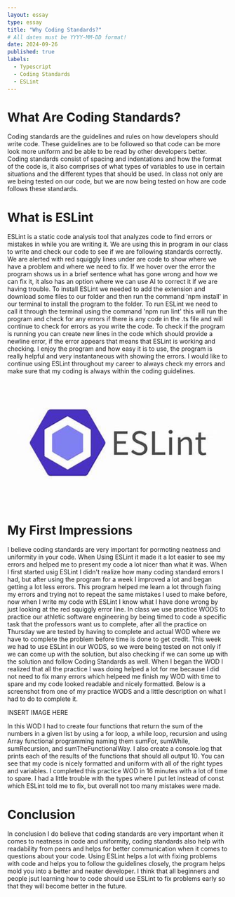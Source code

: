 ```yaml
---
layout: essay
type: essay
title: "Why Coding Standards?"
# All dates must be YYYY-MM-DD format!
date: 2024-09-26
published: true
labels:
  - Typescript
  - Coding Standards
  - ESLint
---
```

# What Are Coding Standards?
   Coding standards are the guidelines and rules on how developers should write code.  These guidelines are to be followed so that code can be more 
look more uniform and be able to be read by other developers better.  Coding standards consist of spacing and indentations and how the format of the 
code is, it also comprises of what types of variables to use in certain situations and the different types that should be used.  In class not only are we being tested on our code, but we are now being tested on how are code follows these standards.

# What is ESLint
   ESLint is a static code analysis tool that analyzes code to find errors or mistakes in while you are writing it.  We are using this in program in 
our class to write and check our code to see if we are following standards correctly.  We are alerted with red squiggly lines under are code to show 
where we have a problem and where we need to fix.  If we hover over the error the program shows us in a brief sentence what has gone wrong and how we
can fix it, it also has an option where we can use AI to correct it if we are having trouble.  To install ESLint we needed to add the extension and download some files to our folder and then run the command 'npm install' in our terminal to install the program to the folder.  To run ESLint we need to call it through the terminal using the command 'npm run lint' this will run the program and check for any errors if there is any code in the .ts file and will continue to check for errors as you write the code.  To check if the program is running you can create new lines in the code which should provide a newline error, if the error appears that means that ESLint is working and checking.  I enjoy the program and how easy it is to use, the program is really helpful and very instantaneous with showing the errors.  I would like to continue using ESLint throughout my career to always check my errors and make sure that my coding is always within the coding guidelines.

<img width="600px" class="rounded float-start pe-4" src="../img/codingStandards/ESLintIMG.jpeg">

# My First Impressions
  I believe coding standards are very important for pormoting neatness and uniformity in your code.  When Using ESLint it made it a lot easier to see
my errors and helped me to present my code a lot nicer than what it was.  When I first started usig ESLint I didn't realize how many coding standard 
errors I had, but after using the program for a week I improved a lot and began getting a lot less errors.  This program helped me learn a lot through fixing my errors and trying not to repeat the same mistakes I used to make before, now when I write my code with ESLint I know what I have done wrong by just looking at the red squiggly error line.  In class we use practice WODS to practice our athletic software engineering by being timed to code a specific task that the professors want us to complete, after all the practice on Thursday we are tested by having to complete and actual WOD where we have to complete the problem before time is done to get credit.  This week we had to use ESLint in our WODS, so we were being tested on not only if we can come up with the solution, but also checking if we can some up with the solution and follow Coding Standards as well.  When I began the WOD I realized that all the practice I was doing helped a lot for me because I did not need to fix many errors which helpeed me finish my WOD with time to spare and my code looked readable and nicely formatted.  Below is a screenshot from one of my practice WODS and a little description on what I had to do to complete it.

INSERT IMAGE HERE

In this WOD I had to create four functions that return the sum of the numbers in a given list by using a for loop, a while loop, recursion and using Array functional programming naming them sumFor, sumWhile, sumRecursion, and sumTheFunctionalWay.  I also create a console.log that prints each of the results of the functions that should all output 10.  You can see that my code is nicely formatted and uniform with all of the right types and variables.  I completed this practice WOD in 16 minutes with a lot of time to spare.  I had a little trouble with the types where I put let instead of const which ESLint told me to fix, but overall not too many mistakes were made.

# Conclusion
  In conclusion I do believe that coding standards are very important when it comes to neatness in code and uniformity, coding standards also help with readability from peers and helps for better communication when it comes to questions about your code.  Using ESLint helps a lot with fixing problems with code and helps you to follow the guidelines closely, the program helps mold you into a better and neater developer.  I think that all beginners and people jsut learning how to code should use ESLint to fix problems early so that they will become better in the future.

